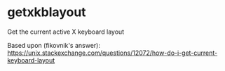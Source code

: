 # getxkblayout
Get the current active X keyboard layout

Based upon (fikovnik's answer):
<https://unix.stackexchange.com/questions/12072/how-do-i-get-current-keyboard-layout>
